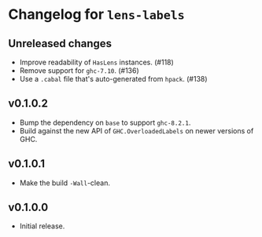 # Changelog for `lens-labels`

## Unreleased changes
- Improve readability of `HasLens` instances. (#118)
- Remove support for `ghc-7.10`. (#136)
- Use a `.cabal` file that's auto-generated from `hpack`. (#138)

## v0.1.0.2
- Bump the dependency on `base` to support `ghc-8.2.1`.
- Build against the new API of `GHC.OverloadedLabels` on newer versions of
  GHC.

## v0.1.0.1
- Make the build `-Wall`-clean.

## v0.1.0.0
- Initial release.
